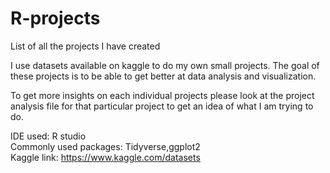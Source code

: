 # R-projects
List of all the projects I have created 

I use datasets available on kaggle to do my own small projects. 
The goal of these projects is to be able to get better at data 
analysis and visualization. 

To get more insights on each individual projects please look at the project analysis file
for that particular project to get an idea of what I am trying to do.

IDE used: R studio\
Commonly used packages: Tidyverse,ggplot2\
Kaggle link: https://www.kaggle.com/datasets 
